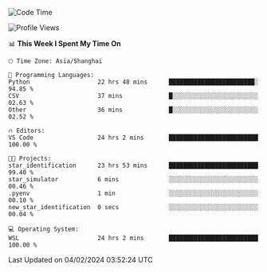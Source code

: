 <!--START_SECTION:waka-->
![Code Time](http://img.shields.io/badge/Code%20Time-1%2C495%20hrs%2024%20mins-blue)

![Profile Views](http://img.shields.io/badge/Profile%20Views-0-blue)

📊 **This Week I Spent My Time On** 

```text
🕑︎ Time Zone: Asia/Shanghai

💬 Programming Languages: 
Python                   22 hrs 48 mins      ████████████████████████░   94.85 % 
CSV                      37 mins             █░░░░░░░░░░░░░░░░░░░░░░░░   02.63 % 
Other                    36 mins             █░░░░░░░░░░░░░░░░░░░░░░░░   02.52 % 

🔥 Editors: 
VS Code                  24 hrs 2 mins       █████████████████████████   100.00 % 

🐱‍💻 Projects: 
star_identification      23 hrs 53 mins      █████████████████████████   99.40 % 
star_simulator           6 mins              ░░░░░░░░░░░░░░░░░░░░░░░░░   00.46 % 
.pyenv                   1 min               ░░░░░░░░░░░░░░░░░░░░░░░░░   00.10 % 
new_star_identification  0 secs              ░░░░░░░░░░░░░░░░░░░░░░░░░   00.04 % 

💻 Operating System: 
WSL                      24 hrs 2 mins       █████████████████████████   100.00 % 
```


 Last Updated on 04/02/2024 03:52:24 UTC
<!--END_SECTION:waka-->